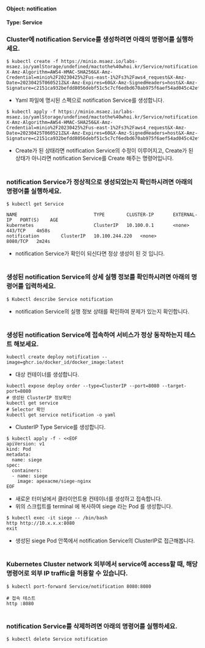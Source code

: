 
#### Object: notification
#### Type: Service

### Cluster에 notification Service를 생성하려면 아래의 명령어를 실행하세요.

```
$ kubectl create -f https://minio.msaez.io/labs-msaez.io/yamlStorage/undefined/mactothe%40whoi.kr/Service/notification.yaml?X-Amz-Algorithm=AWS4-HMAC-SHA256&X-Amz-Credential=minio%2F20230425%2Fus-east-1%2Fs3%2Faws4_request&X-Amz-Date=20230425T060521Z&X-Amz-Expires=60&X-Amz-SignedHeaders=host&X-Amz-Signature=c2151ca932befdd8056debf51c5c7cf6edbd670ab975f6aef54ad045c42ef00d
```
- Yaml 파일에 명시된 스펙으로 notification Service를 생성합니다.  

```
$ kubectl apply -f https://minio.msaez.io/labs-msaez.io/yamlStorage/undefined/mactothe%40whoi.kr/Service/notification.yaml?X-Amz-Algorithm=AWS4-HMAC-SHA256&X-Amz-Credential=minio%2F20230425%2Fus-east-1%2Fs3%2Faws4_request&X-Amz-Date=20230425T060521Z&X-Amz-Expires=60&X-Amz-SignedHeaders=host&X-Amz-Signature=c2151ca932befdd8056debf51c5c7cf6edbd670ab975f6aef54ad045c42ef00d
```
- Create가 된 상태라면 notification Service의 수정이 이루어지고, Create가 된 상태가 아니라면 notification Service를 Create 해주는 명령어입니다.
#

### notification Service가 정상적으로 생성되었는지 확인하시려면 아래의 명령어를 실행하세요.

```
$ kubectl get Service

NAME                            TYPE        CLUSTER-IP       EXTERNAL-IP   PORT(S)    AGE
kubernetes                      ClusterIP   10.100.0.1       <none>        443/TCP    4m58s
notification        ClusterIP   10.100.244.220   <none>        8080/TCP   2m24s

```
- notification Service가 확인이 되신다면 정상 생성이 된 것 입니다.
#

### 생성된 notification Service의 상세 실행 정보를 확인하시려면 아래의 명령어를 입력하세요.

```
$ Kubectl describe Service notification
```
- notification Service의 실행 정보 상태를 확인하여 문제가 있는지 확인합니다.
#

### 생성된 notification Service에 접속하여 서비스가 정상 동작하는지 테스트 해보세요.

```
kubectl create deploy notification --image=ghcr.io/docker_id/docker_image:latest
```
- 대상 컨테이너를 생성합니다.  

```
kubectl expose deploy order --type=ClusterIP --port=8080 --target-port=8080
# 생성된 ClusterIP 정보확인
kubectl get service 
# Selector 확인
kubectl get service notification -o yaml
```
- ClusterIP Type Service를 생성합니다.

```
$ kubectl apply -f - <<EOF
apiVersion: v1
kind: Pod
metadata:
  name: siege
spec:
  containers:
  - name: siege
    image: apexacme/siege-nginx
EOF
```
- 새로운 터미널에서 클라이언트용 컨테이너를 생성하고 접속합니다.
- 위의 스크립트를 terminal 에 복사하여 siege 라는 Pod 를 생성합니다.  

```
$ kubectl exec -it siege -- /bin/bash
http http://10.x.x.x:8080
exit
```
- 생성된 siege Pod 안쪽에서 notification Service의 ClusterIP로 접근해봅니다.
#

### Kubernetes Cluster network 외부에서 service에 access할 때, 해당 명령어로 외부 IP traffic을 허용할 수 있습니다.

```
$ kubectl port-forward Service/notification 8080:8080

# 접속 테스트
http :8080
```
#

### notification Service를 삭제하려면 아래의 명령어를 실행하세요.

```
$ kubectl delete Service notification
```
#

